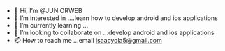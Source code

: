 - 👋 Hi, I’m @JUNIORWEB
- 👀 I’m interested in ....learn how to develop android and ios applications
- 🌱 I’m currently learning ... 
- 💞️ I’m looking to collaborate on ...develop android and ios applications
- 📫 How to reach me ...email isaacyola5@gmail.com

<!---
brian1245/brian1245 is a ✨ special ✨ repository because its `README.md` (this file) appears on your GitHub profile.
You can click the Preview link to take a look at your changes.
--->
